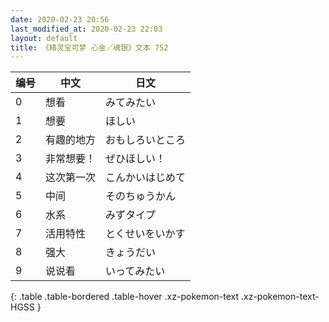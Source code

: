 ```yaml
---
date: 2020-02-23 20:56
last_modified_at: 2020-02-23 22:03
layout: default
title: 《精灵宝可梦 心金／魂银》文本 752
---
```

| 编号 | 中文 | 日文 |
| ---- | ---- | ---- |
| 0 | 想看 | みてみたい |
| 1 | 想要 | ほしい |
| 2 | 有趣的地方 | おもしろいところ |
| 3 | 非常想要！ | ぜひほしい！ |
| 4 | 这次第一次 | こんかいはじめて |
| 5 | 中间 | そのちゅうかん |
| 6 | 水系 | みずタイプ |
| 7 | 活用特性 | とくせいをいかす |
| 8 | 强大 | きょうだい |
| 9 | 说说看 | いってみたい |
{: .table .table-bordered .table-hover .xz-pokemon-text .xz-pokemon-text-HGSS }